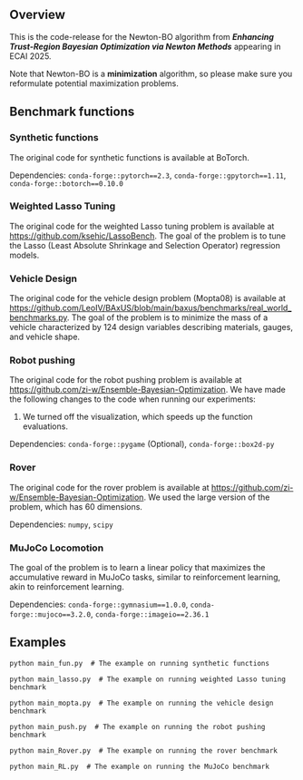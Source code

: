 ## Overview

This is the code-release for the Newton-BO algorithm from ***Enhancing Trust-Region Bayesian Optimization via Newton Methods*** appearing in ECAI 2025.

Note that Newton-BO is a **minimization** algorithm, so please make sure you reformulate potential maximization problems.

## Benchmark functions

### Synthetic functions
The original code for synthetic functions is available at BoTorch.

Dependencies: ```conda-forge::pytorch==2.3```, ```conda-forge::gpytorch==1.11```, ```conda-forge::botorch==0.10.0```

### Weighted Lasso Tuning
The original code for the weighted Lasso tuning problem is available at https://github.com/ksehic/LassoBench.
The goal of the problem is to tune the Lasso (Least Absolute Shrinkage and Selection Operator) regression models.

### Vehicle Design
The original code for the vehicle design problem (Mopta08) is available at https://github.com/LeoIV/BAxUS/blob/main/baxus/benchmarks/real_world_benchmarks.py. 
The goal of the problem is to minimize the mass of a vehicle characterized by 124 design variables describing materials, gauges, and vehicle shape.

### Robot pushing
The original code for the robot pushing problem is available at https://github.com/zi-w/Ensemble-Bayesian-Optimization. We have made the following changes to the code when running our experiments:

1. We turned off the visualization, which speeds up the function evaluations.

Dependencies: ```conda-forge::pygame``` (Optional), ```conda-forge::box2d-py```

### Rover
The original code for the rover problem is available at https://github.com/zi-w/Ensemble-Bayesian-Optimization. We used the large version of the problem, which has 60 dimensions.

Dependencies: ```numpy```, ```scipy```

### MuJoCo Locomotion
The goal of the problem is to learn a linear policy that maximizes the accumulative reward in MuJoCo tasks, similar to reinforcement learning, akin to reinforcement learning.


Dependencies: ```conda-forge::gymnasium==1.0.0```, ```conda-forge::mujoco==3.2.0```, ```conda-forge::imageio==2.36.1```

## Examples
```
python main_fun.py  # The example on running synthetic functions

python main_lasso.py  # The example on running weighted Lasso tuning benchmark

python main_mopta.py  # The example on running the vehicle design benchmark

python main_push.py  # The example on running the robot pushing benchmark

python main_Rover.py  # The example on running the rover benchmark

python main_RL.py  # The example on running the MuJoCo benchmark
```